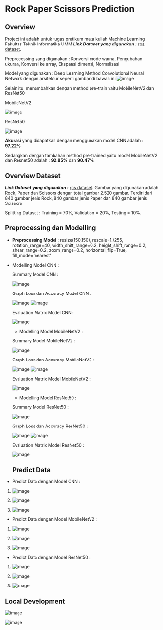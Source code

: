 # Rock Paper Scissors Prediction

## Overview

Project ini adalah untuk tugas pratikum mata kuliah Machine Learning Fakultas Teknik Informatika UMM
**_Link Dataset yang digunakan :_** [rps dataset](https://drive.google.com/drive/folders/1kgyN9Ah_w6MvxsRxANh3TfB9S-bCVZMv).

Preprocessing yang digunakan : Konversi mode warna, Pengubahan ukuran, Konversi ke array, Ekspansi dimensi, Normalisasi

Model yang digunakan : Deep Learning Method Convolutional Neural Network dengan arsitektur seperti gambar di bawah ini
![image](assets/cnn.png)

Selain itu, menambahkan dengan method pre-train yaitu MobileNetV2 dan ResNet50

MobileNetV2

![image](assets/mobilenetv2.png)

ResNet50

![image](assets/resnet.png)

**Akurasi** yang didapatkan dengan menggunakan model CNN adalah : **97.22%**

Sedangkan dengan tambahan method pre-trained yaitu model MobileNetV2 dan Resnet50 adalah : **92.85%** dan **90.47%**

## Overview Dataset

**_Link Dataset yang digunakan :_** [rps dataset](https://drive.google.com/drive/folders/1kgyN9Ah_w6MvxsRxANh3TfB9S-bCVZMv).
Gambar yang digunakan adalah Rock, Paper dan Scissors dengan total gambar 2.520 gambar. Terdiri dari 840 gambar jenis Rock, 840 gambar jenis Paper dan 840 gambar jenis Scissors

Splitting Dataset : Training = 70%, Validation = 20%, Testing = 10%.

## Preprocessing dan Modelling

- **Preprocessing Model** : resize(150,150), rescale=1./255, rotation_range=40, width_shift_range=0.2, height_shift_range=0.2, shear_range=0.2, zoom_range=0.2, horizontal_flip=True, fill_mode='nearest'
- Modelling Model CNN :

  Summary Model CNN :

  ![image](assets/summary_cnn.png)

  Graph Loss dan Accuracy Model CNN :

  ![image](assets/graph_acc_cnn.png)
  ![image](assets/graph_loss_cnn.png)

  Evaluation Matrix Model CNN :

  ![image](assets/eva_cnn.png)

  - Modelling Model MobileNetV2 :

  Summary Model MobileNetV2 :

  ![image](assets/summary_mobilenetv2.png)

  Graph Loss dan Accuracy MobileNetV2 :

  ![image](assets/graph_acc_net.png)
  ![image](assets/graph_loss_net.png)

  Evaluation Matrix Model MobileNetV2 :

  ![image](assets/eva_net.png)

  - Modelling Model ResNet50 :

  Summary Model ResNet50 :

  ![image](assets/summary_resnet50.png)

  Graph Loss dan Accuracy ResNet50 :

  ![image](assets/graph_acc_resnet.png)
  ![image](assets/graph_loss_resnet.png)

  Evaluation Matrix Model ResNet50 :

  ![image](assets/eva_resnet.png)

  ## Predict Data

- Predict Data dengan Model CNN :

1. ![image](assets/predict_cnn.png)

2. ![image](assets/predict_cnn_2.png)

3. ![image](assets/predict_cnn_3.png)

- Predict Data dengan Model MobileNetV2 :

1. ![image](assets/predict_net.png)

2. ![image](assets/predict_net_2.png)

3. ![image](assets/predict_net_3.png)

- Predict Data dengan Model ResNet50 :

1. ![image](assets/predict_resnet.png)

2. ![image](assets/predict_resnet_2.png)

3. ![image](assets/predict_resnet_3.png)

## Local Development

![image](assets/page_1.png)

![image](assets/page_2.png)
